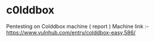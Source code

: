 # c0lddbox
Pentesting on Colddbox machine ( report ) 
Machine link :- https://www.vulnhub.com/entry/colddbox-easy,586/
